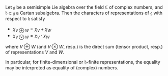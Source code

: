 Let $\mathfrak{g}$ be a semisimple Lie algebra over the field $\mathbb{C}$ of complex numbers, and $\mathfrak{h} \subset \mathfrak{g}$ a Cartan subalgebra. Then the characters of representations of $\mathfrak{g}$ with respect to $\mathfrak{h}$ satisfy

- $\chi_{V \oplus W} = \chi_V + \chi_W$
- $\chi_{V \otimes W} = \chi_V \cdot \chi_W$

where $V \oplus W$ (and $V \otimes W$, resp.) is the direct sum (tensor product, resp.) of representations $V$ and $W$.

In particular, for finite-dimensional or $\mathfrak{h}$-finite representations, the equality may be interpreted as equality of (complex) numbers.
